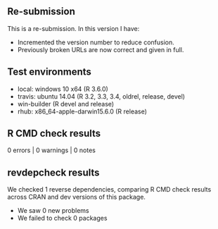 ## Re-submission

This is a re-submission. In this version I have:

* Incremented the version number to reduce confusion.
* Previously broken URLs are now correct and given in full.

## Test environments

* local: windows 10 x64 (R 3.6.0)
* travis: ubuntu 14.04 (R 3.2, 3.3, 3.4, oldrel, release, devel)
* win-builder (R devel and release)
* rhub: x86_64-apple-darwin15.6.0 (R release)

## R CMD check results

0 errors | 0 warnings | 0 notes

## revdepcheck results

We checked 1 reverse dependencies, comparing R CMD check results across CRAN
and dev versions of this package.

* We saw 0 new problems
* We failed to check 0 packages
